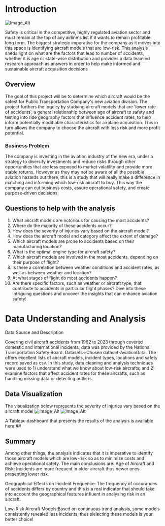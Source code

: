 # Introduction

![Image_Alt](https://github.com/CHERUTOCYNTHIA/Phase1_project/blob/5bc3c0a9b5ab41bc76efba39a7711897c376f51d/Airplane.jpeg)

Safety is critical in the competitive, highly regulated aviation sector and must remain at the top of any airline's list if it wants to remain profitable long term. The biggest strategic imperative for the company as it moves into this space is identifying aircraft models that are low-risk. This analysis sheds light on what are the factors that lead to number of accidents, whether it is age or state-wise distribution and provides a data teamled research approach as answers in order to help make informed and sustainable aircraft acquisition decisions

##  Overview

The goal of this project will be to determine which aircraft would be the safest for Public Transportation Company's new aviation division. The project furthers the inquiry by studying aircraft models that are 'lower rate of accidents', a general relationship between age of aircraft to safety and testing into ride geography factors that influence accident rates, to help inform potentially modifiable characteristics for airplane acquisition. This in turn allows the company to choose the aircraft with less risk and more profit potential.

### Business Problem

The company is investing in the aviation industry of the new era, under a strategy to diversify investments and reduce risks through other opportunities that are less exposed to market volatility and provide more stable returns. However as they may not be aware of all the possible aviation hazards out there, this is a study that will really make a difference in matching and informing which low-risk aircraft to buy. This way the company can cut business costs, assure operational safety, and create purpose-driven decisions.

## Questions to help with the analysis
1. What aircraft models are notorious for causing the most accidents?
2. Where do the majority of these accidents occur?
3. How does the severity of injuries vary based on the aircraft model?
4. How does the aircraft model and category affect the extent of damage?
5. Which aircraft models are prone to accidents based on their manufacturing location?
6. What is the optimal engine type for aircraft safety?
7. Which aircraft models are involved in the most accidents, depending on their purpose of flight?
8. Is there a correlation between weather conditions and accident rates, as well as between weather and location?
9. At what stages of flight do most accidents happen?
10. Are there specific factors, such as weather or aircraft type, that contribute to accidents in particular flight phases?
Dive into these intriguing questions and uncover the insights that can enhance aviation safety!

# Data Understanding and Analysis
Data Source and Description

Covering civil aircraft accidents from 1962 to 2023 through covered domestic and international incidents, data was provided by the National Transportation Safety Board. Datasets➾Chosen dataset-AviationData. The offers excellent lists of aircraft models, incident types, locations and safety record saved as csv. In this study, data cleaning and analysis techniques were used to 1) understand what we know about low-risk aircrafts; and 2) examine factors that affect accident rates for these aircrafts, such as handling missing data or detecting outliers.

## Data Visualization
 
The visualization below represents the severity of injuries vary based on the aircraft model
![Image_Alt](https://github.com/CHERUTOCYNTHIA/Phase1_project/blob/d0aacc13a1e70fba173beb8da2b2e1e7b204127c/img4.png)
![Image_Alt](https://github.com/CHERUTOCYNTHIA/Phase1_project/blob/0841481089a9b42a5ee32c1109678f41f27536ab/img3.png)

A Tableau dashboard that presents the results of the analysis is available here:##





## Summary
Among other things, the analysis indicates that it is imperative to identify those aircraft models which are low-risk so as to minimize costs and achieve operational safety. The main conclusions are:
Age of Aircraft and Risk: Incidents are more frequent in older aircraft thus newer ones presenting lower risk.

Geographical Effects on Incident Frequence: The frequency of occurances of accidents differs by country and this is a real indicator that should take into account the geographical features influent in analysing risk in an aircraft.

Low-Risk Aircraft Models:Based on continuous trend analysis, some models consistently revealed less incidents, thus slelecting these models is your better choice!

